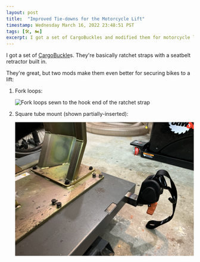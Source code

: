 ```yaml
---
layout: post
title:  "Improved Tie-downs for the Motorcycle Lift"
timestamp: Wednesday March 16, 2022 23:48:51 PST
tags: [🛠, 🏍]
excerpt: I got a set of CargoBuckles and modified them for motorcycle lift duty.
---
```


I got a set of [CargoBuckle](https://www.imminet.com/products/tie-downs/cargobuckle/)s. They're basically ratchet straps with a seatbelt retractor built in.

They're great, but two mods make them even better for securing bikes to a lift:

1. Fork loops:
   
    ![Fork loops sewn to the hook end of the ratchet strap](IMG_7023.jpeg)
    
2. Square tube mount (shown partially-inserted):
    
    ![CargoBuckle mounted to the lift](66919137953__A1A93B81-CDA6-43BD-A093-4FB69A6AE182.jpeg)

